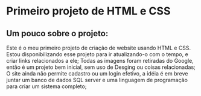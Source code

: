 # Primeiro projeto de HTML e CSS
## Um pouco sobre o projeto:
  Este é o meu primeiro projeto de criação de website usando HTML e CSS. Estou disponibilizando esse projeto para ir atualizando-o com o tempo, e criar links relacionados a ele;
  Todas as imagens foram retiradas do Google, então é um projeto bem inicial, sem uso de Desging ou coisas relacionadas;
  O site ainda não permite cadastro ou um login efetivo, a idéia é em breve juntar um banco de dados SQL server e uma linguagem de programação para criar um sistema completo;
  


